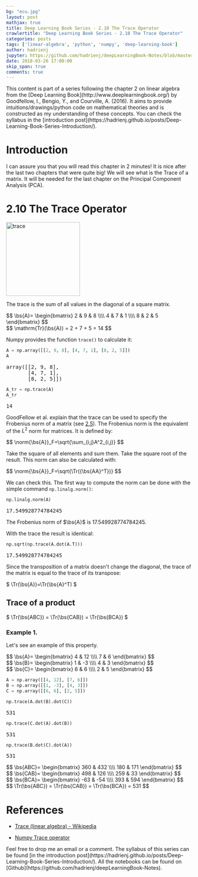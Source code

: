```yaml
---
bg: "ecu.jpg"
layout: post
mathjax: true
title: Deep Learning Book Series · 2.10 The Trace Operator
crawlertitle: "Deep Learning Book Series · 2.10 The Trace Operator"
categories: posts
tags: ['linear-algebra', 'python', 'numpy', 'deep-learning-book']
author: hadrienj
jupyter: https://github.com/hadrienj/deepLearningBook-Notes/blob/master/2.10%20The%20Trace%20Operator/2.10%20The%20Trace%20Operator.ipynb
date: 2018-03-26 17:00:00
skip_span: true
comments: true
---
```


<span class='notes'>
    This content is part of a series following the chapter 2 on linear algebra from the [Deep Learning Book](http://www.deeplearningbook.org/) by Goodfellow, I., Bengio, Y., and Courville, A. (2016). It aims to provide intuitions/drawings/python code on mathematical theories and is constructed as my understanding of these concepts. You can check the syllabus in the [introduction post](https://hadrienj.github.io/posts/Deep-Learning-Book-Series-Introduction/).
</span>

# Introduction

I can assure you that you will read this chapter in 2 minutes! It is nice after the last two chapters that were quite big! We will see what is the Trace of a matrix. It will be needed for the last chapter on the Principal Component Analysis (PCA).

# 2.10 The Trace Operator

<img src="../../assets/images/2.10/trace.png" alt="trace" width="200">


The trace is the sum of all values in the diagonal of a square matrix.

<div>
$$
\bs{A}=
\begin{bmatrix}
    2 & 9 & 8 \\\\
    4 & 7 & 1 \\\\
    8 & 2 & 5
\end{bmatrix}
$$
</div>

<div>
$$
\mathrm{Tr}(\bs{A}) = 2 + 7 + 5 = 14
$$
</div>

Numpy provides the function `trace()` to calculate it:


```python
A = np.array([[2, 9, 8], [4, 7, 1], [8, 2, 5]])
A
```

<pre class='output'>
array([[2, 9, 8],
       [4, 7, 1],
       [8, 2, 5]])
</pre>



```python
A_tr = np.trace(A)
A_tr
```

<pre class='output'>
14
</pre>


GoodFellow et al. explain that the trace can be used to specify the Frobenius norm of a matrix (see [2.5](https://hadrienj.github.io/posts/Deep-Learning-Book-Series-2.5-Norms/)). The Frobenius norm is the equivalent of the $L^2$ norm for matrices. It is defined by:

<div>
$$
\norm{\bs{A}}_F=\sqrt{\sum_{i,j}A^2_{i,j}}
$$
</div>

Take the square of all elements and sum them. Take the square root of the result. This norm can also be calculated with:

<div>
$$
\norm{\bs{A}}_F=\sqrt{\Tr({\bs{AA}^T})}
$$
</div>

We can check this. The first way to compute the norm can be done with the simple command `np.linalg.norm()`:


```python
np.linalg.norm(A)
```

<pre class='output'>
17.549928774784245
</pre>


The Frobenius norm of $\bs{A}$ is 17.549928774784245.

With the trace the result is identical:


```python
np.sqrt(np.trace(A.dot(A.T)))
```

<pre class='output'>
17.549928774784245
</pre>


Since the transposition of a matrix doesn't change the diagonal, the trace of the matrix is equal to the trace of its transpose:

$
\Tr(\bs{A})=\Tr(\bs{A}^T)
$

## Trace of a product

$
\Tr(\bs{ABC}) = \Tr(\bs{CAB}) = \Tr(\bs{BCA})
$


### Example 1.

Let's see an example of this property.

<div>
$$
\bs{A}=
\begin{bmatrix}
    4 & 12 \\\\
    7 & 6
\end{bmatrix}
$$
</div>

<div>
$$
\bs{B}=
\begin{bmatrix}
    1 & -3 \\\\
    4 & 3
\end{bmatrix}
$$
</div>

<div>
$$
\bs{C}=
\begin{bmatrix}
    6 & 6 \\\\
    2 & 5
\end{bmatrix}
$$
</div>


```python
A = np.array([[4, 12], [7, 6]])
B = np.array([[1, -3], [4, 3]])
C = np.array([[6, 6], [2, 5]])

np.trace(A.dot(B).dot(C))
```

<pre class='output'>
531
</pre>



```python
np.trace(C.dot(A).dot(B))
```

<pre class='output'>
531
</pre>



```python
np.trace(B.dot(C).dot(A))
```

<pre class='output'>
531
</pre>


<div>
$$
\bs{ABC}=
\begin{bmatrix}
    360 & 432 \\\\
    180 & 171
\end{bmatrix}
$$
</div>

<div>
$$
\bs{CAB}=
\begin{bmatrix}
    498 & 126 \\\\
    259 & 33
\end{bmatrix}
$$
</div>

<div>
$$
\bs{BCA}=
\begin{bmatrix}
    -63 & -54 \\\\
    393 & 594
\end{bmatrix}
$$
</div>

<div>
$$
\Tr(\bs{ABC}) = \Tr(\bs{CAB}) = \Tr(\bs{BCA}) =  531
$$
</div>

# References

- [Trace (linear algebra) - Wikipedia](https://en.wikipedia.org/wiki/Trace_(linear_algebra))

- [Numpy Trace operator](https://docs.scipy.org/doc/numpy/reference/generated/numpy.trace.html)

<span class='notes'>
    Feel free to drop me an email or a comment. The syllabus of this series can be found [in the introduction post](https://hadrienj.github.io/posts/Deep-Learning-Book-Series-Introduction/). All the notebooks can be found on [Github](https://github.com/hadrienj/deepLearningBook-Notes).
</span>